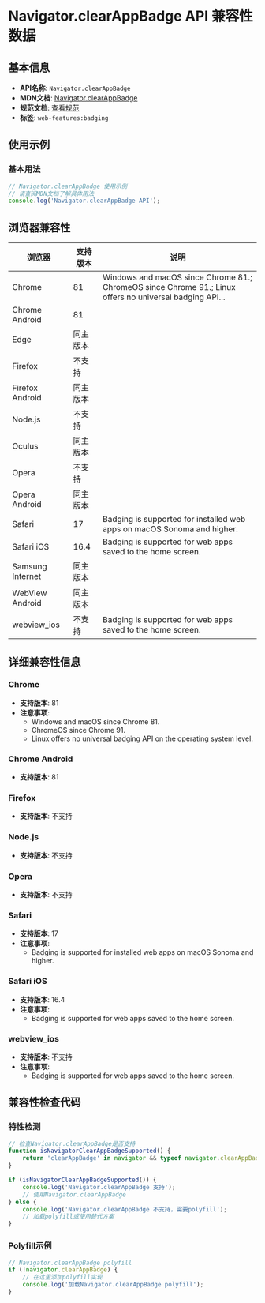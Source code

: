 # Navigator.clearAppBadge API 兼容性数据

## 基本信息

- **API名称**: `Navigator.clearAppBadge`
- **MDN文档**: [Navigator.clearAppBadge](https://developer.mozilla.org/docs/Web/API/Navigator/clearAppBadge)
- **规范文档**: [查看规范](https://w3c.github.io/badging/#clearappbadge-method)
- **标签**: `web-features:badging`

## 使用示例

### 基本用法

```javascript
// Navigator.clearAppBadge 使用示例
// 请查阅MDN文档了解具体用法
console.log('Navigator.clearAppBadge API');
```

## 浏览器兼容性

| 浏览器 | 支持版本 | 说明 |
|--------|----------|------|
| Chrome | 81 | Windows and macOS since Chrome 81.; ChromeOS since Chrome 91.; Linux offers no universal badging API... |
| Chrome Android | 81 |  |
| Edge | 同主版本 |  |
| Firefox | 不支持 |  |
| Firefox Android | 同主版本 |  |
| Node.js | 不支持 |  |
| Oculus | 同主版本 |  |
| Opera | 不支持 |  |
| Opera Android | 同主版本 |  |
| Safari | 17 | Badging is supported for installed web apps on macOS Sonoma and higher. |
| Safari iOS | 16.4 | Badging is supported for web apps saved to the home screen. |
| Samsung Internet | 同主版本 |  |
| WebView Android | 同主版本 |  |
| webview_ios | 不支持 | Badging is supported for web apps saved to the home screen. |

## 详细兼容性信息

### Chrome

- **支持版本**: 81
- **注意事项**:
  - Windows and macOS since Chrome 81.
  - ChromeOS since Chrome 91.
  - Linux offers no universal badging API on the operating system level.

### Chrome Android

- **支持版本**: 81

### Firefox

- **支持版本**: 不支持

### Node.js

- **支持版本**: 不支持

### Opera

- **支持版本**: 不支持

### Safari

- **支持版本**: 17
- **注意事项**:
  - Badging is supported for installed web apps on macOS Sonoma and higher.

### Safari iOS

- **支持版本**: 16.4
- **注意事项**:
  - Badging is supported for web apps saved to the home screen.

### webview_ios

- **支持版本**: 不支持
- **注意事项**:
  - Badging is supported for web apps saved to the home screen.

## 兼容性检查代码

### 特性检测

```javascript
// 检查Navigator.clearAppBadge是否支持
function isNavigatorClearAppBadgeSupported() {
    return 'clearAppBadge' in navigator && typeof navigator.clearAppBadge === 'function';
}

if (isNavigatorClearAppBadgeSupported()) {
    console.log('Navigator.clearAppBadge 支持');
    // 使用Navigator.clearAppBadge
} else {
    console.log('Navigator.clearAppBadge 不支持，需要polyfill');
    // 加载polyfill或使用替代方案
}
```

### Polyfill示例

```javascript
// Navigator.clearAppBadge polyfill
if (!navigator.clearAppBadge) {
    // 在这里添加polyfill实现
    console.log('加载Navigator.clearAppBadge polyfill');
}
```

